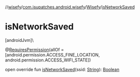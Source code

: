 //[wisefy](../../../index.md)/[com.isupatches.android.wisefy](../index.md)/[Wisefy](index.md)/[isNetworkSaved](is-network-saved.md)

# isNetworkSaved

[androidJvm]\

@[RequiresPermission](https://developer.android.com/reference/kotlin/androidx/annotation/RequiresPermission.html)(allOf = [android.permission.ACCESS_FINE_LOCATION, android.permission.ACCESS_WIFI_STATE])

open override fun [isNetworkSaved](is-network-saved.md)(ssid: [String](https://kotlinlang.org/api/latest/jvm/stdlib/kotlin/-string/index.html)): [Boolean](https://kotlinlang.org/api/latest/jvm/stdlib/kotlin/-boolean/index.html)
